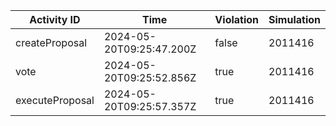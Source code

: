 | Activity ID | Time | Violation | Simulation |
| --- | --- | --- | --- |
| createProposal | 2024-05-20T09:25:47.200Z | false | 2011416 |
| vote | 2024-05-20T09:25:52.856Z | true | 2011416 |
| executeProposal | 2024-05-20T09:25:57.357Z | true | 2011416 |